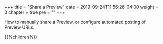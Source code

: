 +++
title = "Share a Preview"
date = 2019-09-24T11:56:26-04:00
weight = 3
chapter = true
pre = "<b></b>"
+++

How to manually share a Preview, or configure automated posting of Preview URLs.

{{%children%}}
